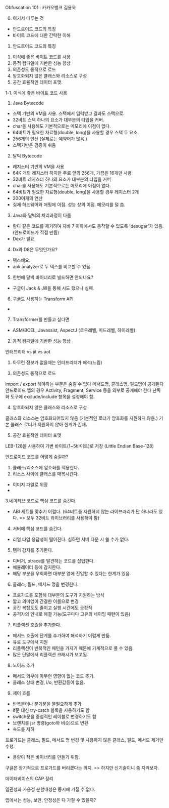 Obfuscation 101 : 카카오뱅크 김용욱

0. 여기서 다루는 것
 - 안드로이드 코드의 특징
 - 바이트 코드에 대한 간략한 이해


1. 안드로이드 코드의 특징
 1) 이식에 좋은 바이트 코드를 사용
 2) 동적 컴파일에 기반한 성능 향상
 3) 의존성도 동적으로 로드
 4) 암호화되지 않은 클래스와 리소스로 구성
 5) 공간 효율적인 데이터 포맷.

1-1. 이식에 좋은 바이트 코드 사용

 1) Java Bytecode
  - 스택 기반의 VM을 사용. 스택에서 입력받고 결과도 스택으로.
  - 32비트 스택 하나의 요소가 대부분의 타입을 커버.
  - char을 사용해도 기본적으로는 메모리에 이점이 없다.
  - 64비트가 필요한 자료형(double, long)을 사용할 경우 스택 두 요소.
  - 256개의 연산 (실제로는 예약어가 많음.)
  - 스택기반은 검증이 쉬움

 2) 달빅 Bytecode
  - 레지스터 기반의 VM을 사용
  - 64K 개의 레지스터 하지만 주로 앞의 256개, 가끔은 16개만 사용
  - 32비트 레지스터 하나의 요소가 대부분의 타입을 커버
  - char을 사용해도 기본적으로는 메모리에 이점이 없다.
  - 64비트가 필요한 자료형(double, long)을 사용할 경우 레지스터 2개
  - 200여개의 연산
  - 실제 하드웨어와 매핑에 이점. 성능 상의 이점. 메모리를 덜 씀.

 3) Java와 달빅의 처리과정이 다름
  - 람다 같은 코드를 제거하여 자바 7 이하에서도 동작할 수 있도록 'desugar'가 있음.(안드로이드가 직접 만듬)
  - Dex가 필요 

 4) Dx와 D8은 무엇인가요?
  - 덱스에요.
  - apk analyzer로 두 덱스를 비교할 수 있음.

 5) 한번에 달빅 바이너리로 빌드하면 안되나요?
  - 구글이 Jack & Jill을 통해 시도 했으나 실패.

 6) 구글도 사용하는 Transform API
  - 

 7) Transformer를 만들고 싶다면
  - ASM/BCEL, Javassist, AspectJ (로우레벨, 미드레벨, 하이레벨)

 2. 동적 컴파일에 기반한 성능 향상
  
   인터프리터 vs jit vs aot

   1) 아무런 정보가 없을때는 인터프리터가 해석(느림)

 3. 의존성도 동적으로 로드

  import / export 해야하는 부분은 숨길 수 없다
  메서드명, 클래스명, 필드명이 공개된다
  안드로이드 앱의 경우 Activity, Fragment, Service 등을 외부로 공개해야 한다
  난독화 도구에 exclude/include 항목을 설정해야 함.  

  4. 암호화되지 않은 클래스와 리소스로 구성

   클래스와 리소스는 암호화되어있지 않음 (기본적인 로더가 암호화를 지원하지 않음.)
   기본 클래스 로더가 지원하지 않아 한계가 존재.

 5. 공간 효율적인 데이터 포맷

   LEB-128을 사용하여 가변 바이트(1~5바이트)로 저장
   (Little Endian Base-128)
   

안드로이드 코드를 어떻게 숨길까?
 1. 클래스/리소스에 암호화를 적용한다.
 2. 리소스 사이에 클래스를 매복시킨다.
   - 이미지 파일로 위장
- 
 3.네이티브 코드로 핵심 코드를 숨긴다.
  - ABI 세트를 맞추기 어렵다.
    (64비트를 지원하지 않는 라이브러리가 단 하나라도 있다. => 모두 32비트 라이브러리를 사용해야 함)
    
 4. 서버에 핵심 코드를 숨긴다.
  - 리얼 타임 응답성이 떨어진다. 심하면 서버 다운 시 쓸 수가 없다.

 5. 템퍼 감지를 추가한다.
  - 디버거, ptrace를 발견하는 코드를 삽입한다.
  - 에뮬레이터 등에 감지한다.
  - 해당 부분을 우회하면 대부분 앱에 진입할 수 있다는 한계가 있음.

 6. 클래스, 필드, 메서드 명을 변경한다.
  - 프로가드를 포함해 대부분의 도구가 지원하는 방식
  - 짧고 의미없이 간결한 이름으로 변경
  - 공간 복잡도도 줄이고 실행 시간에도 긍정적
  - 공격자의 인내로 해결 가능(도구마다 고유의 네이밍 패턴이 있음)

7. 리플렉션 호출을 추가한다.
 - 메서드 호출에 단계를 추가하여 해석하기 어렵게 만듦.
 - 유료 도구에서 지원
 - 리플렉션이 반복적인 패턴을 가지기 때문에 기계적으로 풀 수 있음.
 - 많은 단말에서 리플렉션 크래시가 보고됨.

8. 노이즈 추가
 - 메서드 외부에 아무런 영향이 없는 코드 추가.
 - 클래스 상태 변경, i/o, 반환값등이 없음. 

9. 제어 흐름
 - 반복문이나 분기문을 불필요하게 추가
 - if문 대신 try-catch 블록을 사용하기도 함
 - switch문을 중첩적인 레이블로 변경하기도 함
 - 브랜치를 jsr 명령(goto와 비슷)으로 변환
 - 속도를 저하


프로가드는 클래스, 필드, 메서드 명 변경 및 사용하지 않은 클래스, 필드, 메서드 제거만 수행.
- 용량이 적은 바이너리를 만들기 위함.

구글은 장기적으로 프로가드를 버리겠다는 의지. => 하지만 신기술이니 좀 지켜보자.

데이터베이스의 CAP 정리

일관성과 가용성 분할내성은 동시에 가질 수 없다.

앱에서는 성능, 보안, 안정성은 다 가질 수 있을까?